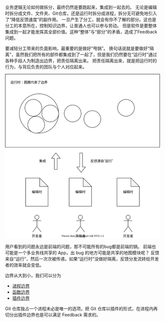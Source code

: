 业务逻辑无论如何做拆分，最终仍然是要跑起来，集成到一起去的。
无论是编辑时拆分成文件、文件夹、Git仓库，还是运行时拆分成进程，拆分无可避免地引入了“降低反馈速度”的副作用。
一旦产生了分工，就会有你不了解的部分。这也是分工的本意所在，控制知识边界，让普通人也可以参与劳动。
但是软件是要整体集成到一起才能发挥其全部价值。这种“整体”与“部分”的矛盾，造成了Feedback问题。

要减轻分工带来的负面影响，最重要的是做好“甩锅”。
换句话说就是要做好“隔离”，虽然我们把所有的部件都集成到了一起了，但是我们仍然要在“运行时”通过各种手段人为制造出边界，把责任隔离出来。
把责任隔离出来，就是把运行时的行为，与背后负责的团队与个人对应起来。

![Isolation](./Isolation.drawio.svg)

用户看到的问题永远是前端的问题，那不可能所有的bug都是前端的锅。
前端也可能是一个多业务线共享的 App，出 bug 的地方可能是共享的地图模块呢？
反馈来自“运行”，然后一次次被传递。如果“运行时”没做好隔离，反馈分发流转给开发者的效率就会变低。

边界从大到小，我们可以分为

* [进程边界](./ProcessBounary/README.md)
* [函数边界](./FunnctionBoundary/README.md)
* [插件边界](./PluginBoundary/README.md)

Git 仓库独占一个进程未必是唯一的选项。把 Git 仓库以插件的形式，在进程内再切分出插件边界也是可以满足 Feedback 需求的。